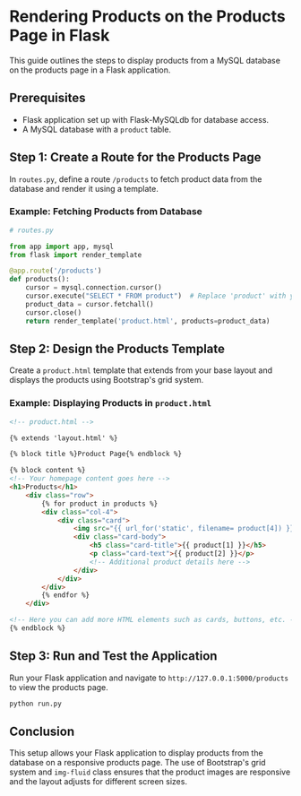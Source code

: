 # Rendering Products on the Products Page in Flask

This guide outlines the steps to display products from a MySQL database on the products page in a Flask application.

## Prerequisites

- Flask application set up with Flask-MySQLdb for database access.
- A MySQL database with a `product` table.

## Step 1: Create a Route for the Products Page

In `routes.py`, define a route `/products` to fetch product data from the database and render it using a template.

### Example: Fetching Products from Database

```python
# routes.py

from app import app, mysql
from flask import render_template

@app.route('/products')
def products():
    cursor = mysql.connection.cursor()
    cursor.execute("SELECT * FROM product")  # Replace 'product' with your actual table name
    product_data = cursor.fetchall()
    cursor.close()
    return render_template('product.html', products=product_data)
```

## Step 2: Design the Products Template

Create a `product.html` template that extends from your base layout and displays the products using Bootstrap's grid system.

### Example: Displaying Products in `product.html`

```html
<!-- product.html -->

{% extends 'layout.html' %}

{% block title %}Product Page{% endblock %}

{% block content %}
<!-- Your homepage content goes here -->
<h1>Products</h1>
    <div class="row">
        {% for product in products %}
        <div class="col-4">
            <div class="card">
                <img src="{{ url_for('static', filename= product[4]) }}" class="card-img-top img-fluid">
                <div class="card-body">
                    <h5 class="card-title">{{ product[1] }}</h5>
                    <p class="card-text">{{ product[2] }}</p>
                    <!-- Additional product details here -->
                </div>
            </div>
        </div>
        {% endfor %}
    </div>

<!-- Here you can add more HTML elements such as cards, buttons, etc. -->
{% endblock %}
```

## Step 3: Run and Test the Application

Run your Flask application and navigate to `http://127.0.0.1:5000/products` to view the products page.

```bash
python run.py
```

## Conclusion

This setup allows your Flask application to display products from the database on a responsive products page. The use of Bootstrap's grid system and `img-fluid` class ensures that the product images are responsive and the layout adjusts for different screen sizes.

